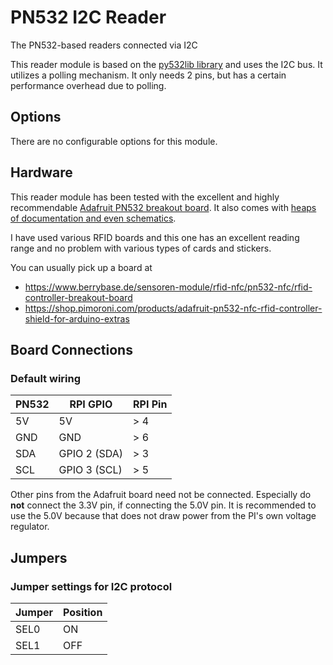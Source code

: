 # PN532 I2C Reader

The PN532-based readers connected via I2C

This reader module is based on the [py532lib
library](https://github.com/HubCityLabs/py532lib) and uses the I2C bus.
It utilizes a polling mechanism. It only needs 2 pins, but has a certain
performance overhead due to polling.

## Options

There are no configurable options for this module.

## Hardware

This reader module has been tested with the excellent and highly
recommendable [Adafruit PN532 breakout
board](https://www.adafruit.com/product/364). It also comes with [heaps
of documentation and even
schematics](https://learn.adafruit.com/adafruit-pn532-rfid-nfc/downloads).

I have used various RFID boards and this one has an excellent reading
range and no problem with various types of cards and stickers.

You can usually pick up a board at

* <https://www.berrybase.de/sensoren-module/rfid-nfc/pn532-nfc/rfid-controller-breakout-board>
* <https://shop.pimoroni.com/products/adafruit-pn532-nfc-rfid-controller-shield-for-arduino-extras>

## Board Connections

### Default wiring

| PN532 | RPI GPIO     | RPI Pin |
|-------|--------------|---------|
| 5V    | 5V           | > 4     |
| GND   | GND          | > 6     |
| SDA   | GPIO 2 (SDA) | > 3     |
| SCL   | GPIO 3 (SCL) | > 5     |

Other pins from the Adafruit board need not be connected. Especially do
**not** connect the 3.3V pin, if connecting the 5.0V pin. It is
recommended to use the 5.0V because that does not draw power from the
PI's own voltage regulator.

## Jumpers

### Jumper settings for I2C protocol

Jumper | Position
-------|----------
SEL0   | ON
SEL1   | OFF
